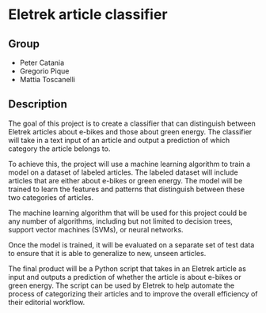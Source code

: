 # Eletrek article classifier

## Group
- Peter Catania
- Gregorio Pique
- Mattia Toscanelli

## Description
The goal of this project is to create a classifier that can distinguish between Eletrek articles about e-bikes and those about green energy. The classifier will take in a text input of an article and output a prediction of which category the article belongs to.

To achieve this, the project will use a machine learning algorithm to train a model on a dataset of labeled articles. The labeled dataset will include articles that are either about e-bikes or green energy. The model will be trained to learn the features and patterns that distinguish between these two categories of articles.

The machine learning algorithm that will be used for this project could be any number of algorithms, including but not limited to decision trees, support vector machines (SVMs), or neural networks.

Once the model is trained, it will be evaluated on a separate set of test data to ensure that it is able to generalize to new, unseen articles.

The final product will be a Python script that takes in an Eletrek article as input and outputs a prediction of whether the article is about e-bikes or green energy. The script can be used by Eletrek to help automate the process of categorizing their articles and to improve the overall efficiency of their editorial workflow.
